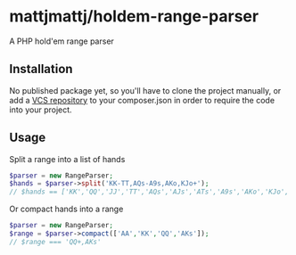 # mattjmattj/holdem-range-parser

A PHP hold'em range parser

## Installation

No published package yet, so you'll have to clone the project manually, or add a
[VCS repository](https://getcomposer.org/doc/05-repositories.md#vcs) to your composer.json
in order to require the code into your project.

## Usage

Split a range into a list of hands

```php
$parser = new RangeParser;
$hands = $parser->split('KK-TT,AQs-A9s,AKo,KJo+');
// $hands == ['KK','QQ','JJ','TT','AQs','AJs','ATs','A9s','AKo','KJo','KQo']
```

Or compact hands into a range

```php
$parser = new RangeParser;
$range = $parser->compact(['AA','KK','QQ','AKs']);
// $range === 'QQ+,AKs'
```